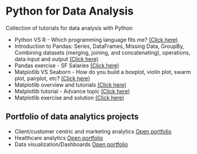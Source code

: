 # Python for Data Analysis
Collection of tutorials for data analysis with Python 

* Python VS R - Which programming language fits me? [(Click here)](https://github.com/harishmuh/Python-VS-R-comparison-article)
* Introduction to Pandas: Series, DataFrames, Missing Data, GroupBy, Combining datasets (merging, joining, and concatenating), operations, data input and output [(Click here)](https://github.com/harishmuh/Python-for-Data-Science-Analysis/blob/main/Pandas.ipynb)
* Pandas exercise - SF Salaries [(Click here)](https://github.com/harishmuh/Python-for-Data-Science-Analysis/blob/main/Pandas_exercise_SF_Salaries.ipynb)
* Matplotlib VS Seaborn - How do you build a boxplot, violin plot, swarm plot, pairplot, etc? [(Click here)](https://github.com/harishmuh/Python-for-Data-Science-Analysis/blob/main/Visualization_Matplotlib_VS_Seaborn.ipynb)
* Matplotlib overview and tutorials [(Click here)](https://github.com/harishmuh/Python-for-Data-Science-Analysis/blob/main/Matplotlib_tutorials.ipynb)
* Matplotlib tutorial - Advance topic [(Click here)](https://github.com/harishmuh/Python-for-Data-Science-Analysis/blob/main/Matplotlib_tutorial_advanced.ipynb)
* Matplotlib exercise and solution [(Click here)](https://github.com/harishmuh/Python-for-Data-Science-Analysis/blob/main/Matplotlib_exercise.ipynb)




## Portfolio of data analytics projects
* Client/customer centric and marketing analytics [Open portfolio](https://github.com/harishmuh/data_analyst_projects/tree/main)
* Healthcare analytics [Open portfolio](https://github.com/harishmuh/data_analyst_projects/tree/main)
* Data visualization/Dashboards [Open portfolio](https://github.com/harishmuh/data_analyst_projects/tree/main)
